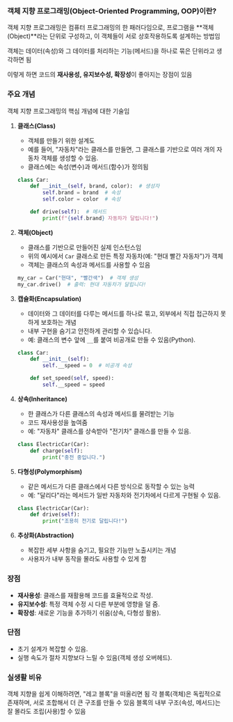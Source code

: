 ### 객체 지향 프로그래밍(Object-Oriented Programming, OOP)이란?
객체 지향 프로그래밍은 컴퓨터 프로그래밍의 한 패러다임으로, 프로그램을 **객체(Object)**라는 단위로 구성하고, 이 객체들이 서로 상호작용하도록 설계하는 방법임

객체는 데이터(속성)와 그 데이터를 처리하는 기능(메서드)을 하나로 묶은 단위라고 생각하면 됨

이렇게 하면 코드의 **재사용성, 유지보수성, 확장성**이 좋아지는 장점이 있음

### 주요 개념
객체 지향 프로그래밍의 핵심 개념에 대한 기술임

1. **클래스(Class)**  
   - 객체를 만들기 위한 설계도 
   - 예를 들어, "자동차"라는 클래스를 만들면, 그 클래스를 기반으로 여러 개의 자동차 객체를 생성할 수 있음.
   - 클래스에는 속성(변수)과 메서드(함수)가 정의됨

   ```python
   class Car:
       def __init__(self, brand, color):  # 생성자
           self.brand = brand  # 속성
           self.color = color  # 속성

       def drive(self):  # 메서드
           print(f"{self.brand} 자동차가 달립니다!")
   ```

2. **객체(Object)**  
   - 클래스를 기반으로 만들어진 실제 인스턴스임
   -  위의 예시에서 `Car` 클래스로 만든 특정 자동차(예: "현대 빨간 자동차")가 객체
   - 객체는 클래스의 속성과 메서드를 사용할 수 있음

   ```python
   my_car = Car("현대", "빨간색")  # 객체 생성
   my_car.drive()  # 출력: 현대 자동차가 달립니다!
   ```

3. **캡슐화(Encapsulation)**  
   - 데이터와 그 데이터를 다루는 메서드를 하나로 묶고, 외부에서 직접 접근하지 못하게 보호하는 개념
   - 내부 구현을 숨기고 안전하게 관리할 수 있습니다.
   - 예: 클래스의 변수 앞에 `__`를 붙여 비공개로 만들 수 있음(Python).

   ```python
   class Car:
       def __init__(self):
           self.__speed = 0  # 비공개 속성

       def set_speed(self, speed):
           self.__speed = speed
   ```

4. **상속(Inheritance)**  
   - 한 클래스가 다른 클래스의 속성과 메서드를 물려받는 기능 
   - 코드 재사용성을 높여줌
   - 예: "자동차" 클래스를 상속받아 "전기차" 클래스를 만들 수 있음.

   ```python
   class ElectricCar(Car):
       def charge(self):
           print("충전 중입니다.")
   ```

5. **다형성(Polymorphism)**  
   - 같은 메서드가 다른 클래스에서 다른 방식으로 동작할 수 있는 능력
   - 예: "달리다"라는 메서드가 일반 자동차와 전기차에서 다르게 구현될 수 있음.

   ```python
   class ElectricCar(Car):
       def drive(self):
           print("조용히 전기로 달립니다!")
   ```

6. **추상화(Abstraction)**  
   - 복잡한 세부 사항을 숨기고, 필요한 기능만 노출시키는 개념 
   - 사용자가 내부 동작을 몰라도 사용할 수 있게 함

### 장점
- **재사용성**: 클래스를 재활용해 코드를 효율적으로 작성.
- **유지보수성**: 특정 객체 수정 시 다른 부분에 영향을 덜 줌.
- **확장성**: 새로운 기능을 추가하기 쉬움(상속, 다형성 활용).

### 단점
- 초기 설계가 복잡할 수 있음.
- 실행 속도가 절차 지향보다 느릴 수 있음(객체 생성 오버헤드).

### 실생활 비유
객체 지향을 쉽게 이해하려면, "레고 블록"을 떠올리면 됨
각 블록(객체)은 독립적으로 존재하며, 서로 조합해서 더 큰 구조를 만들 수 있음
블록의 내부 구조(속성, 메서드)는 잘 몰라도 조립(사용)할 수 있음